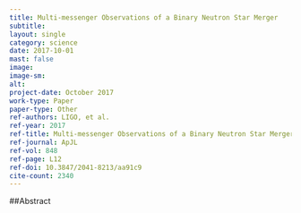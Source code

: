 ```yaml
---
title: Multi-messenger Observations of a Binary Neutron Star Merger
subtitle: 
layout: single
category: science
date: 2017-10-01
mast: false
image: 
image-sm: 
alt: 
project-date: October 2017
work-type: Paper
paper-type: Other
ref-authors: LIGO, et al.
ref-year: 2017
ref-title: Multi-messenger Observations of a Binary Neutron Star Merger
ref-journal: ApJL
ref-vol: 848
ref-page: L12
ref-doi: 10.3847/2041-8213/aa91c9
cite-count: 2340
---
```



##Abstract
